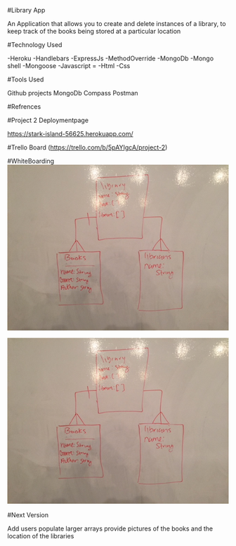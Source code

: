 #Library App


An Application that allows you to create and delete instances of a library, to keep track of the books being stored at a particular location


#Technology Used

-Heroku
-Handlebars
-ExpressJs
-MethodOverride
-MongoDb
-Mongo shell
-Mongoose
-Javascript =
-Html
-Css 

#Tools Used

Github projects
MongoDb Compass
Postman

#Refrences


#Project 2 Deploymentpage 

https://stark-island-56625.herokuapp.com/

#Trello Board 
(https://trello.com/b/5pAYIgcA/project-2)

#WhiteBoarding
![alttext](IMG_1356.JPG)


![alttext](IMG_1356.JPG)

#Next Version

Add users 
populate larger arrays
provide pictures of the books and the location of the libraries 


